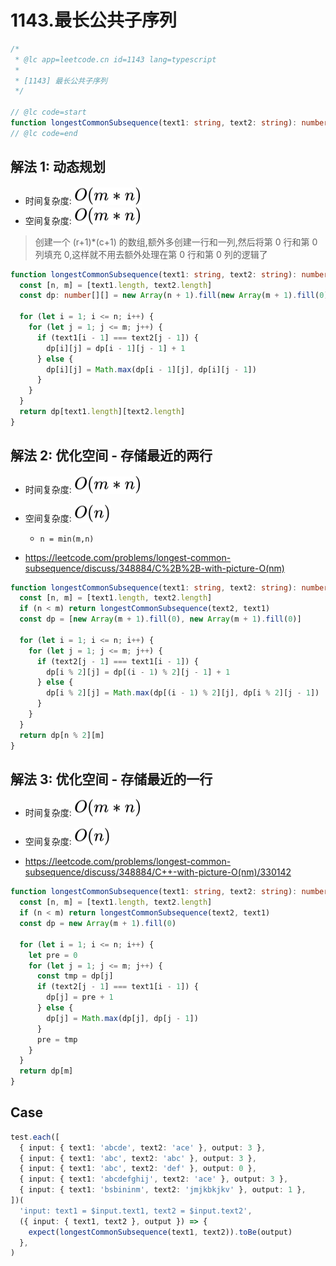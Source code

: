 # 1143.最长公共子序列

```ts
/*
 * @lc app=leetcode.cn id=1143 lang=typescript
 *
 * [1143] 最长公共子序列
 */

// @lc code=start
function longestCommonSubsequence(text1: string, text2: string): number {}
// @lc code=end
```

## 解法 1: 动态规划

- 时间复杂度: <!-- $O(m*n)$ --> <img style="transform: translateY(0.1em); background: white;" src="svg/o-m-*-n.svg" alt="O(m*n)">
- 空间复杂度: <!-- $O(m*n)$ --> <img style="transform: translateY(0.1em); background: white;" src="svg/o-m-*-n.svg" alt="O(m*n)">

> 创建一个 (r+1)\*(c+1) 的数组,额外多创建一行和一列,然后将第 0 行和第 0 列填充 0,这样就不用去额外处理在第 0 行和第 0 列的逻辑了

```ts
function longestCommonSubsequence(text1: string, text2: string): number {
  const [n, m] = [text1.length, text2.length]
  const dp: number[][] = new Array(n + 1).fill(new Array(m + 1).fill(0))

  for (let i = 1; i <= n; i++) {
    for (let j = 1; j <= m; j++) {
      if (text1[i - 1] === text2[j - 1]) {
        dp[i][j] = dp[i - 1][j - 1] + 1
      } else {
        dp[i][j] = Math.max(dp[i - 1][j], dp[i][j - 1])
      }
    }
  }
  return dp[text1.length][text2.length]
}
```

## 解法 2: 优化空间 - 存储最近的两行

- 时间复杂度: <!-- $O(m*n)$ --> <img style="transform: translateY(0.1em); background: white;" src="svg/o-m-*-n.svg" alt="O(m*n)">
- 空间复杂度: <!-- $O(n)$ --> <img style="transform: translateY(0.1em); background: white;" src="svg/o-n.svg" alt="O(n)">
  - `n = min(m,n)`

- https://leetcode.com/problems/longest-common-subsequence/discuss/348884/C%2B%2B-with-picture-O(nm)

```ts
function longestCommonSubsequence(text1: string, text2: string): number {
  const [n, m] = [text1.length, text2.length]
  if (n < m) return longestCommonSubsequence(text2, text1)
  const dp = [new Array(m + 1).fill(0), new Array(m + 1).fill(0)]

  for (let i = 1; i <= n; i++) {
    for (let j = 1; j <= m; j++) {
      if (text2[j - 1] === text1[i - 1]) {
        dp[i % 2][j] = dp[(i - 1) % 2][j - 1] + 1
      } else {
        dp[i % 2][j] = Math.max(dp[(i - 1) % 2][j], dp[i % 2][j - 1])
      }
    }
  }
  return dp[n % 2][m]
}
```

## 解法 3: 优化空间 - 存储最近的一行

- 时间复杂度: <!-- $O(m*n)$ --> <img style="transform: translateY(0.1em); background: white;" src="svg/o-m-*-n.svg" alt="O(m*n)">
- 空间复杂度: <!-- $O(n)$ --> <img style="transform: translateY(0.1em); background: white;" src="svg/o-n.svg" alt="O(n)">

- https://leetcode.com/problems/longest-common-subsequence/discuss/348884/C++-with-picture-O(nm)/330142

```ts
function longestCommonSubsequence(text1: string, text2: string): number {
  const [n, m] = [text1.length, text2.length]
  if (n < m) return longestCommonSubsequence(text2, text1)
  const dp = new Array(m + 1).fill(0)

  for (let i = 1; i <= n; i++) {
    let pre = 0
    for (let j = 1; j <= m; j++) {
      const tmp = dp[j]
      if (text2[j - 1] === text1[i - 1]) {
        dp[j] = pre + 1
      } else {
        dp[j] = Math.max(dp[j], dp[j - 1])
      }
      pre = tmp
    }
  }
  return dp[m]
}
```

## Case

```ts
test.each([
  { input: { text1: 'abcde', text2: 'ace' }, output: 3 },
  { input: { text1: 'abc', text2: 'abc' }, output: 3 },
  { input: { text1: 'abc', text2: 'def' }, output: 0 },
  { input: { text1: 'abcdefghij', text2: 'ace' }, output: 3 },
  { input: { text1: 'bsbininm', text2: 'jmjkbkjkv' }, output: 1 },
])(
  'input: text1 = $input.text1, text2 = $input.text2',
  ({ input: { text1, text2 }, output }) => {
    expect(longestCommonSubsequence(text1, text2)).toBe(output)
  },
)
```
